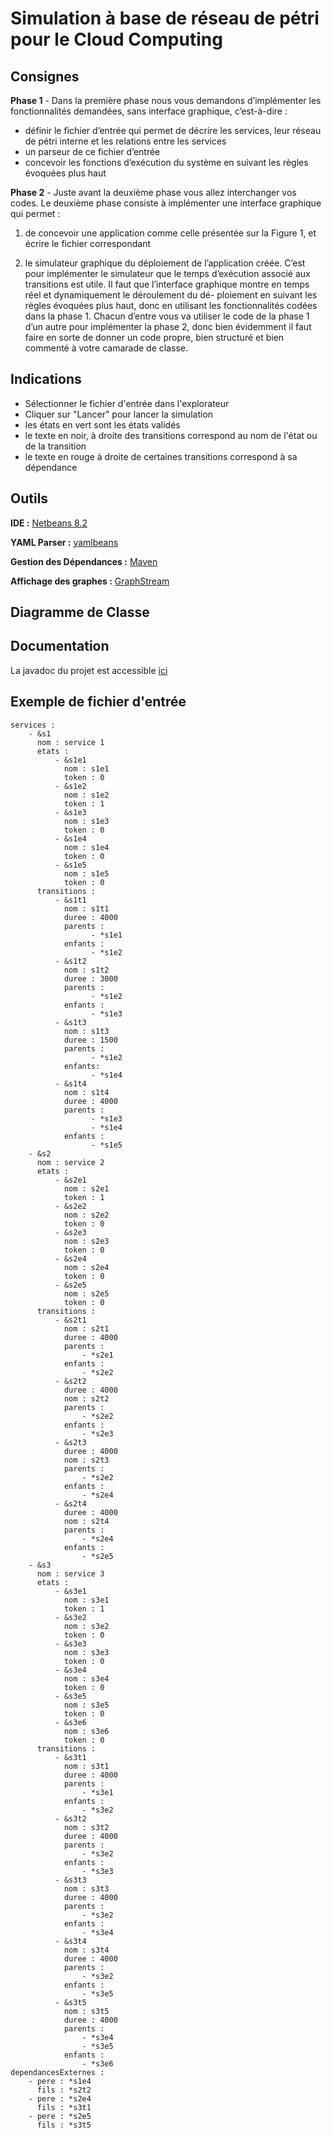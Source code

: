 # Simulation à base de réseau de pétri pour le Cloud Computing
## Consignes 
**Phase 1** - Dans la première phase nous vous demandons d’implémenter les fonctionnalités
demandées, sans interface graphique, c’est-à-dire :
* définir le fichier d’entrée qui permet de décrire les services, leur réseau de pétri interne et
les relations entre les services 
* un parseur de ce fichier d’entrée 
* concevoir les fonctions d’exécution du système en suivant les règles évoquées plus haut 

**Phase 2** - Juste avant la deuxième phase vous allez interchanger vos codes. Le deuxième phase
consiste à implémenter une interface graphique qui permet :
1. de concevoir une application comme celle présentée sur la Figure 1, et écrire le fichier correspondant

2. le simulateur graphique du déploiement de l’application créée.
C’est pour implémenter le simulateur que le temps d’exécution associé aux transitions est utile.
Il faut que l’interface graphique montre en temps réel et dynamiquement le déroulement du dé-
ploiement en suivant les règles évoquées plus haut, donc en utilisant les fonctionnalités codées
dans la phase 1.
Chacun d’entre vous va utiliser le code de la phase 1 d’un autre pour implémenter la phase
2, donc bien évidemment il faut faire en sorte de donner un code propre, bien structuré et bien
commenté à votre camarade de classe.

## Indications
* Sélectionner le fichier d'entrée dans l'explorateur
* Cliquer sur "Lancer" pour lancer la simulation
* les états en vert sont les états validés
* le texte en noir, à droite des transitions correspond au nom de l'état ou de la transition
* le texte en rouge à droite de certaines transitions correspond à sa dépendance

## Outils
**IDE :** [Netbeans 8.2](https://netbeans.org/downloads/)

**YAML Parser :** [yamlbeans](https://github.com/EsotericSoftware/yamlbeans)

**Gestion des Dépendances :** [Maven](https://maven.apache.org/)

**Affichage des graphes :** [GraphStream](http://graphstream-project.org/)

## Diagramme de Classe

## Documentation
La javadoc du projet est accessible [ici]( https://elioy.github.io/ACDC_mini_projet_v2/)

## Exemple de fichier d'entrée
    services :
        - &s1
          nom : service 1
          etats :
              - &s1e1
                nom : s1e1
                token : 0
              - &s1e2
                nom : s1e2
                token : 1
              - &s1e3
                nom : s1e3
                token : 0
              - &s1e4
                nom : s1e4
                token : 0
              - &s1e5
                nom : s1e5
                token : 0
          transitions :
              - &s1t1
                nom : s1t1
                duree : 4000
                parents :
                      - *s1e1
                enfants :
                      - *s1e2
              - &s1t2
                nom : s1t2
                duree : 3000
                parents :
                      - *s1e2
                enfants :
                      - *s1e3
              - &s1t3
                nom : s1t3
                duree : 1500
                parents : 
                      - *s1e2
                enfants:
                      - *s1e4
              - &s1t4
                nom : s1t4
                duree : 4000
                parents : 
                      - *s1e3
                      - *s1e4
                enfants :
                      - *s1e5
        - &s2
          nom : service 2
          etats :
              - &s2e1
                nom : s2e1
                token : 1
              - &s2e2
                nom : s2e2
                token : 0
              - &s2e3
                nom : s2e3
                token : 0
              - &s2e4
                nom : s2e4
                token : 0
              - &s2e5
                nom : s2e5
                token : 0
          transitions :
              - &s2t1 
                nom : s2t1
                duree : 4000
                parents :
                    - *s2e1
                enfants :
                    - *s2e2
              - &s2t2 
                duree : 4000
                nom : s2t2
                parents :
                    - *s2e2
                enfants :
                    - *s2e3
              - &s2t3 
                duree : 4000
                nom : s2t3
                parents : 
                    - *s2e2 
                enfants :
                    - *s2e4
              - &s2t4 
                duree : 4000
                nom : s2t4
                parents :
                    - *s2e4
                enfants :
                    - *s2e5
        - &s3
          nom : service 3
          etats :
              - &s3e1
                nom : s3e1
                token : 1
              - &s3e2
                nom : s3e2
                token : 0
              - &s3e3
                nom : s3e3
                token : 0
              - &s3e4
                nom : s3e4
                token : 0
              - &s3e5
                nom : s3e5
                token : 0
              - &s3e6
                nom : s3e6
                token : 0    
          transitions :
              - &s3t1 
                nom : s3t1
                duree : 4000
                parents :
                    - *s3e1
                enfants :
                    - *s3e2
              - &s3t2 
                nom : s3t2
                duree : 4000
                parents :
                    - *s3e2
                enfants :
                    - *s3e3
              - &s3t3 
                nom : s3t3
                duree : 4000
                parents :
                    - *s3e2
                enfants :
                    - *s3e4
              - &s3t4
                nom : s3t4
                duree : 4000
                parents :
                    - *s3e2
                enfants :
                    - *s3e5
              - &s3t5 
                nom : s3t5
                duree : 4000
                parents :
                    - *s3e4
                    - *s3e5
                enfants :
                    - *s3e6
    dependancesExternes :
        - pere : *s1e4
          fils : *s2t2
        - pere : *s2e4
          fils : *s3t1
        - pere : *s2e5
          fils : *s3t5
